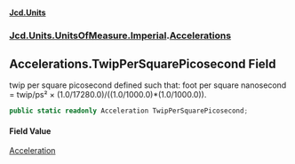 #### [Jcd.Units](index.md 'index')
### [Jcd.Units.UnitsOfMeasure.Imperial](Jcd.Units.UnitsOfMeasure.Imperial.md 'Jcd.Units.UnitsOfMeasure.Imperial').[Accelerations](Accelerations.md 'Jcd.Units.UnitsOfMeasure.Imperial.Accelerations')

## Accelerations.TwipPerSquarePicosecond Field

twip per square picosecond defined such that: foot per square nanosecond = twip/ps² × (1.0/17280.0)/((1.0/1000.0)*(1.0/1000.0)).

```csharp
public static readonly Acceleration TwipPerSquarePicosecond;
```

#### Field Value
[Acceleration](Acceleration.md 'Jcd.Units.UnitTypes.Acceleration')